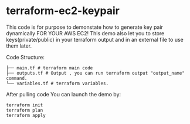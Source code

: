 # terraform-ec2-keypair


This code is for purpose to demonstate how to generate key pair dynamically FOR YOUR AWS EC2!
This demo also let you to store keys(private/public) in your terraform output and in an external file to use them later.

Code Structure: 
```
├── main.tf # terraform main code
├── outputs.tf # Output , you can run terraform output "output_name" command.
└── variables.tf # terraform variables.
```

After pulling code You can launch the demo by:
```
terraform init
terraform plan
terraform apply
```

